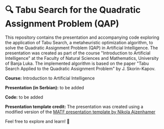 # 🔍 Tabu Search for the Quadratic Assignment Problem (QAP)
This repository contains the presentation and accompanying code exploring the application of Tabu Search, a metaheuristic optimization algorithm, to solve the Quadratic Assignment Problem (QAP) in Artificial Intelligence. The presentation was created as part of the course "Introduction to Artificial Intelligence" at the Faculty of Natural Sciences and Mathematics, University of Banja Luka. The implemented algorithm is based on the paper "Tabu Search Applied to the Quadratic Assignment Problem" by J. Skorin-Kapov.

**Course:** Introduction to Artificial Intelligence

**Presentation (in Serbian):** to be added

**Code:** to be added

**Presentation template credit:** The presentation was created using a modified version of the [MATF presentation template by Nikola Ajzenhamer](https://github.com/ajzenhamernikola/matf-presentation-template/tree/master)

Feel free to explore and learn! 🚀